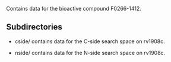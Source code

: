 Contains data for the bioactive compound F0266-1412.

## Subdirectories

- cside/ contains data for the C-side search space on rv1908c.

- nside/ contains data for the N-side search space on rv1908c.

